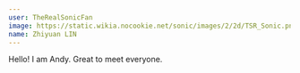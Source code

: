 ```yaml
---
user: TheRealSonicFan
image: https://static.wikia.nocookie.net/sonic/images/2/2d/TSR_Sonic.png
name: Zhiyuan LIN
---
```

Hello! I am Andy. Great to meet everyone.
